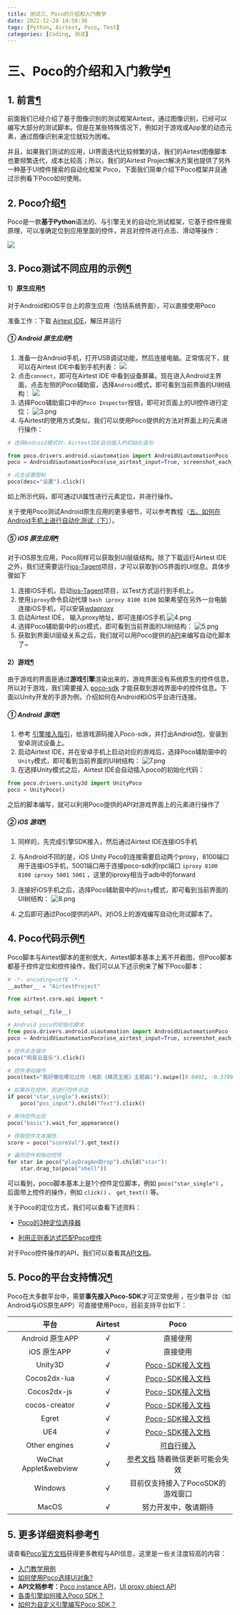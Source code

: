 ```yaml
---
title: 测试三、Poco的介绍和入门教学 
date: 2022-12-28 14:58:36
tags: [Python, Airtest, Poco, Test]
categories: [Coding, 测试]
---
```


三、Poco的介绍和入门教学[¶](about:blank#poco "Permanent link")
====================================================

1\. 前言[¶](about:blank#1 "Permanent link")
-----------------------------------------

前面我们已经介绍了基于图像识别的测试框架Airtest，通过图像识别，已经可以编写大部分的测试脚本。但是在某些特殊情况下，例如对于游戏或App里的动态元素，通过图像识别来定位就较为困难。

并且，如果我们测试的应用，UI界面迭代比较频繁的话，我们的Airtest图像脚本也要频繁迭代，成本比较高；所以，我们的Airtest Project解决方案也提供了另外一种基于UI控件搜索的自动化框架 Poco，下面我们简单介绍下Poco框架并且通过示例看下Poco如何使用。

2\. Poco介绍[¶](about:blank#2-poco "Permanent link")
--------------------------------------------------

Poco是一款**基于Python**语法的、与引擎无关的自动化测试框架，它基于控件搜索原理，可以准确定位到应用里面的控件，并且对控件进行点击、滑动等操作：

![](https://s2.loli.net/2023/07/10/rE72UjhtodHDJmM.png)

3\. Poco测试不同应用的示例[¶](about:blank#3-poco "Permanent link")
---------------------------------------------------------

#### 1）原生应用[¶](about:blank#1_1 "Permanent link")

对于Android和iOS平台上的原生应用（包括系统界面），可以直接使用Poco

准备工作：下载 [Airtest IDE](http://airtest.netease.com/)，解压并运行

##### ① Android 原生应用[¶](about:blank#1-android "Permanent link")

1.  准备一台Android手机，打开USB调试功能，然后连接电脑。正常情况下，就可以在Airtest IDE中看到手机列表： 
![](https://s2.loli.net/2023/07/10/i63kKpa2lMwOq5c.png)
2.  点击`connect`，即可在Airtest IDE 中看到设备屏幕。现在进入Android主界面，点击左侧的Poco辅助窗，选择`Android`模式，即可看到当前界面的UI树结构：
![](https://s2.loli.net/2023/07/10/kgsD6O7RV5YP2ir.png)
3.  选择Poco辅助窗口中的`Poco Inspector`按钮，即可对页面上的UI控件进行定位： 
![3.png](https://s2.loli.net/2023/07/10/jMLkiWxpDAzlv4G.png)
4.  与Airtest的使用方式类似，我们可以使用Poco提供的方法对界面上的元素进行操作：

```python
# 选择Android模式时，AirtestIDE自动插入的初始化语句

from poco.drivers.android.uiautomation import AndroidUiautomationPoco
poco = AndroidUiautomationPoco(use_airtest_input=True, screenshot_each_action=False)

# 点击设置图标
poco(desc="设置").click()

```

如上所示代码，即可通过UI属性进行元素定位，并进行操作。

关于使用Poco测试Android原生应用的更多细节，可以参考教程（[五、如何在Android手机上进行自动化测试（下）](https://airtest.doc.io.netease.com/5_Android_automated_testing_two/)）。

##### ⑤ iOS 原生应用[¶](about:blank#5-ios "Permanent link")

对于iOS原生应用，Poco同样可以获取到UI层级结构。除了下载运行Airtest IDE之外，我们还需要运行[ios-Tagent](https://github.com/AirtestProject/iOS-Tagent)项目，才可以获取到iOS界面的UI信息。具体步骤如下

1.  连接iOS手机，启动[ios-Tagent](https://github.com/AirtestProject/iOS-Tagent)项目，以Test方式运行到手机上。
2.  使用`iproxy`命令启动代理 `bash iproxy 8100 8100` 如果希望在另外一台电脑连接iOS手机，可以安装[wdaproxy](https://github.com/openatx/wdaproxy)
3.  启动Airtest IDE， 输入proxy地址，即可连接iOS手机
![4.png](https://s2.loli.net/2023/07/10/sVj1cW64JUpwbuy.png)
4.  选择Poco辅助窗中的`iOS`模式，即可看到当前界面的UI树结构： 
![5.png](https://s2.loli.net/2023/07/10/wK23Z4Ba7ErVsRc.png)
5.  获取到界面UI层级关系之后，我们就可以用Poco提供的[API](https://poco.readthedocs.io/zh_CN/latest/source/poco.proxy.html)来编写自动化脚本了~

#### 2）游戏[¶](about:blank#2 "Permanent link")

由于游戏的界面是通过**游戏引擎**渲染出来的，游戏界面没有系统原生的控件信息，所以对于游戏，我们需要接入 [poco-sdk](https://github.com/AirtestProject/Poco-SDK) 才能获取到游戏界面中的控件信息。下面以Unity开发的手游为例，介绍如何在Android和iOS平台进行连接。

##### ① Android 游戏[¶](about:blank#1-android_1 "Permanent link")

1.  参考 [引擎接入指引](https://poco.readthedocs.io/en/latest/source/doc/integration.html)，给游戏源码接入Poco-sdk，并打出Android包，安装到安卓测试设备上。
2.  启动Airtest IDE，并在安卓手机上启动对应的游戏后，选择Poco辅助窗中的`Unity`模式，即可看到当前界面的UI树结构：
![7.png](https://s2.loli.net/2023/07/10/joXTmr4B5fEaS1N.png)
3.  在选择Unity模式之后，Airtest IDE会自动插入poco的初始化代码：

```python
from poco.drivers.unity3d import UnityPoco
poco = UnityPoco()

```

之后的脚本编写，就可以利用Poco提供的API对游戏界面上的元素进行操作了

##### ② iOS 游戏[¶](about:blank#2-ios "Permanent link")

1.  同样的，先完成引擎SDK接入，然后通过Airtest IDE连接iOS手机
    
2.  与Android不同的是，iOS Unity Poco的连接需要启动两个proxy，8100端口用于连接iOS手机，5001端口用于连接poco-sdk的rpc端口 `iproxy 8100 8100 iproxy 5001 5001` ，这里的iproxy相当于adb中的forward
    
3.  连接好iOS手机之后，选择Poco辅助窗中的`Unity`模式，即可看到当前界面的UI树结构： 
![8.png](https://s2.loli.net/2023/07/10/AtXQ5VaF3CnRSbJ.png)
    
4.  之后即可通过Poco提供的API，对iOS上的游戏编写自动化测试脚本了。
    

4\. Poco代码示例[¶](about:blank#4-poco "Permanent link")
----------------------------------------------------

Poco脚本与Airtest脚本的差别很大，Airtest脚本基本上离不开截图，但Poco脚本都基于控件定位和控件操作，我们可以从下述示例来了解下Poco脚本：

```python
# -*- encoding=utf8 -*-
__author__ = "AirtestProject"

from airtest.core.api import *

auto_setup(__file__)

# Android poco的初始化脚本
from poco.drivers.android.uiautomation import AndroidUiautomationPoco
poco = AndroidUiautomationPoco(use_airtest_input=True, screenshot_each_action=False)

# 控件点击操作
poco("网易云音乐").click()

# 控件滑动操作
poco(text="我好像在哪见过你 (电影《精灵王座》主题曲)").swipe([0.0492, -0.3799])

# 如果存在控件，则进行控件点击
if poco("star_single").exists():
    poco("pos_input").child("Text").click()

# 等待控件出现
poco("basic").wait_for_appearance()

# 获取控件文本属性
score = poco("scoreVal").get_text()

# 遍历控件和拖动控件
for star in poco("playDragAndDrop").child("star"):
    star.drag_to(poco("shell"))

```

可以看到，poco脚本基本上是1个控件定位脚本，例如 `poco("star_single")` ，后面带上控件的操作，例如 `click()` 、 `get_text()` 等。

关于Poco的定位方式，我们可以查看下述资料：

*   [Poco的3种定位选择器](https://mp.weixin.qq.com/s/PYI-kGWZCpoaxe2Tmw5d5Q)
    
*   [利用正则表达式匹配Poco控件](https://mp.weixin.qq.com/s?__biz=MzUxMDc4NTkwMA==&mid=2247485237&idx=1&sn=1e0683649b0d0ce0d1c6526b3bb46b53&chksm=f97ce736ce0b6e20ee72d934dcb8759eb649a9694c0f46c3a2d6dcbd4a46428583b9f63f5c87&token=1579680795&lang=zh_CN#rd)
    

对于Poco控件操作的API，我们可以查看其[API文档](https://poco.readthedocs.io/zh_CN/latest/source/poco.proxy.html)。

5\. Poco的平台支持情况[¶](about:blank#5-poco "Permanent link")
-------------------------------------------------------

Poco在大多数平台中，需要**事先接入Poco-SDK**才可正常使用 ，在少数平台（如Android与iOS原生APP）可直接使用Poco，目前支持平台如下：

| 平台 | Airtest | Poco |
| :-: | :-: | :-: |
| Android 原生APP | √ | 直接使用 |
| iOS 原生APP | √ | 直接使用 |
| Unity3D | √ | [Poco-SDK接入文档](https://poco-chinese.readthedocs.io/zh_CN/latest/source/doc/integration.html#unity3d%3E) |
| Cocos2dx-lua | √ | [Poco-SDK接入文档](https://poco-chinese.readthedocs.io/zh_CN/latest/source/doc/integration.html#cocos2dx-lua) |
| Cocos2dx-js | √ | [Poco-SDK接入文档](https://poco-chinese.readthedocs.io/zh_CN/latest/source/doc/integration.html#cocos2dx-js-beta) |
| cocos-creator | √ | [Poco-SDK接入文档](https://poco-chinese.readthedocs.io/zh_CN/latest/source/doc/integration.html#cocos-creator) |
| Egret | √ | [Poco-SDK接入文档](https://github.com/AirtestProject/Poco-SDK/tree/master/Egret) |
| UE4 | √ | [Poco-SDK接入文档](https://mp.weixin.qq.com/s?__biz=MzUxMDc4NTkwMA==&mid=2247484258&idx=1&sn=0fec4461bc870077af4e096b494d646a&chksm=f97ce361ce0b6a77c885193a900d2be08d22c3cf86a0e90a5fb0e83758aaffc65a9d00ec3927&token=1860040772&lang=zh_CN#rd) |
| Other engines | √ | [可自行接入](https://poco-chinese.readthedocs.io/zh_CN/latest/source/doc/implementation_guide.html) |
| WeChat Applet&webview | √ | [参考文档](https://mp.weixin.qq.com/s?__biz=MzUxMDc4NTkwMA==&mid=2247484464&idx=1&sn=ce3c483a38641034bc601d513d01c36f&chksm=f97ce433ce0b6d25e5cac47aa9c4881ef17520551e5c42e5b45ffca048f3e4a4919d62ed84fa&token=1579680795&lang=zh_CN#rd) 随着微信更新可能会失效 |
| Windows | √ | 目前仅支持接入了PocoSDK的游戏窗口 |
| MacOS | √ | 努力开发中，敬请期待 |

5\. 更多详细资料参考[¶](about:blank#5 "Permanent link")
-----------------------------------------------

请查看[Poco官方文档](https://poco.readthedocs.io/zh_CN/latest/source/README.html)获得更多教程与API信息，这里是一些关注度较高的内容：

*   [入门教学用例](https://poco.readthedocs.io/zh_CN/latest/source/README.html#tutorials-and-examples)
*   [如何使用Poco选择UI对象?](https://poco.readthedocs.io/zh_CN/latest/source/README.html#working-with-poco-objects)
*   **API文档参考：**[Poco instance API](https://poco.readthedocs.io/zh_CN/latest/source/poco.pocofw.html)，[UI proxy object API](https://poco.readthedocs.io/zh_CN/latest/source/poco.proxy.html)
*   [各类引擎如何接入Poco SDK？](https://poco.readthedocs.io/en/latest/source/doc/integration.html)
*   [如何为自定义引擎编写Poco SDK？](https://poco.readthedocs.io/zh_CN/latest/source/doc/implementation_guide.html)


